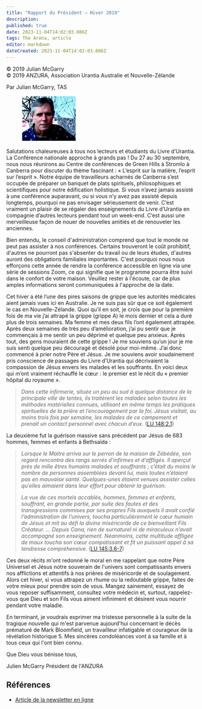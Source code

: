 ```yaml
---
title: "Rapport du Président – Hiver 2019"
description: 
published: true
date: 2023-11-04T14:02:03.086Z
tags: The Arena, article
editor: markdown
dateCreated: 2023-11-04T14:02:03.086Z
---
```


<p class="v-card v-sheet theme--light grey lighten-3 px-2">© 2019 Julian McGarry<br>© 2019 ANZURA, Association Urantia Australie et Nouvelle-Zélande</p>


Par Julian McGarry, TAS

<figure id="Figure_1" class="image urantiapedia image-style-align-left">
<img src="/image/article/The_Arena/Julian-McGarry-ANZURA.jpg" alt="Julian McGarry">
</figure>

Salutations chaleureuses à tous nos lecteurs et étudiants du Livre d’Urantia. La Conférence nationale approche à grands pas ! Du 27 au 30 septembre, nous nous réunirons au Centre de conférences de Green Hills à Stromlo à Canberra pour discuter du thème fascinant : « L’esprit sur la matière, l’esprit sur l’esprit ». Notre équipe de travailleurs acharnés de Canberra s’est occupée de préparer un banquet de plats spirituels, philosophiques et scientifiques pour notre édification holistique. Si vous n’avez jamais assisté à une conférence auparavant, ou si vous n’y avez pas assisté depuis longtemps, pourquoi ne pas envisager sérieusement de venir. C’est vraiment un plaisir de se régaler des enseignements du Livre d’Urantia en compagnie d’autres lecteurs pendant tout un week-end. C’est aussi une merveilleuse façon de nouer de nouvelles amitiés et de renouveler les anciennes.

Bien entendu, le conseil d'administration comprend que tout le monde ne peut pas assister à nos conférences. Certains trouveront le coût prohibitif, d'autres ne pourront pas s'absenter du travail ou de leurs études, d'autres auront des obligations familiales importantes. C'est pourquoi nous nous efforçons cette année de rendre la conférence accessible en ligne via une série de sessions Zoom, ce qui signifie que le programme pourra être suivi dans le confort de votre maison. Veuillez rester à l'écoute, car de plus amples informations seront communiquées à l'approche de la date.

Cet hiver a été l’une des pires saisons de grippe que les autorités médicales aient jamais vues ici en Australie. Je ne suis pas sûr que ce soit également le cas en Nouvelle-Zélande. Quoi qu’il en soit, je crois que pour la première fois de ma vie j’ai attrapé la grippe (grippe A) le mois dernier et cela a duré plus de trois semaines. Ma femme et mes deux fils l’ont également attrapée. Après deux semaines de très peu d’amélioration, j’ai pu sentir que je commençais à me sentir un peu déprimé et quelque peu anxieux. Après tout, des gens mouraient de cette grippe ! Je me souviens qu’un jour je me suis senti quelque peu découragé et désolé pour moi-même. J’ai donc commencé à prier notre Père et Jésus. Je me souviens avoir soudainement pris conscience de passages du Livre d’Urantia qui décrivaient la compassion de Jésus envers les malades et les souffrants. En voici deux qui m’ont vraiment réchauffé le cœur : le premier est le récit du « premier hôpital du royaume ».
<br style="clear:both;"/>

> _Dans cette infirmerie, située un peu au sud à quelque distance de la principale ville de tentes, ils traitèrent les malades selon toutes les méthodes matérielles connues, utilisant en même temps les pratiques spirituelles de la prière et l’encouragement par la foi. Jésus visitait, au moins trois fois par semaine, les malades de ce campement et prenait un contact personnel avec chacun d’eux._ ([LU 148:2.1](/fr/The_Urantia_Book/148#p2_1))

La deuxième fut la guérison massive sans précédent par Jésus de 683 hommes, femmes et enfants à Bethsaïda :

> _Lorsque le Maitre arriva sur le perron de la maison de Zébédée, son regard rencontra des rangs serrés d’infirmes et d’affligés. Il aperçut près de mille êtres humains malades et souffrants ; c’était du moins le nombre de personnes assemblées devant lui, mais toutes n’étaient pas en mauvaise santé. Quelques-unes étaient venues assister celles qu’elles aimaient dans leur effort pour obtenir la guérison._
> 
> _La vue de ces mortels accablés, hommes, femmes et enfants, souffrant, en grande partie, par suite des fautes et des transgressions commises par ses propres Fils auxquels il avait confié l’administration de l’univers, toucha particulièrement le cœur humain de Jésus et mit au défi la divine miséricorde de ce bienveillant Fils Créateur. ... Depuis Cana, rien de surnaturel ni de miraculeux n’avait accompagné son enseignement. Néanmoins, cette multitude affligée de maux toucha son cœur compatissant et fit un puissant appel à sa tendresse compréhensive._ ([LU 145:3.6-7](/fr/The_Urantia_Book/145#p3_6))

Ces deux récits m'ont redonné le moral en me rappelant que notre Père Universel et Jésus notre souverain de l'univers sont compatissants envers nos afflictions et attentifs à nos prières de miséricorde et de soulagement. Alors cet hiver, si vous attrapez un rhume ou la redoutable grippe, faites de votre mieux pour prendre soin de vous. Mangez sainement, essayez de vous reposer suffisamment, consultez votre médecin et, surtout, rappelez-vous que Dieu et son Fils vous aiment infiniment et désirent vous nourrir pendant votre maladie.

En terminant, je voudrais exprimer ma tristesse personnelle à la suite de la tragique nouvelle qui m'est parvenue aujourd'hui concernant le décès prématuré de Mark Bloomfield, un travailleur infatigable et courageux de la révélation historique 5. Mes sincères condoléances vont à sa famille et à tous ceux qui l'ont bien connu.

Que Dieu vous bénisse tous,

Julien McGarry
Président de l'ANZURA

## Références

- [Article de la newsletter en ligne](https://anzura.urantia-association.org/2019/07/31/president-report-winter-2019)


